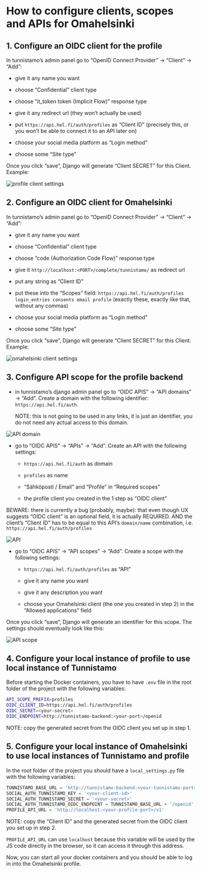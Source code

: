 # How to configure clients, scopes and APIs for Omahelsinki

## 1. Configure an OIDC client for the profile

In tunnistamo’s admin panel go to “OpenID Connect Provider” → “Client” → “Add”:

- give it any name you want

- choose “Confidential” client type

- choose “it_token token (Implicit Flow)” response type

- give it any redirect url (they won’t actually be used)

- put `https://api.hel.fi/auth/profiles` as “Client ID” (precisely this, or you won’t be able to connect it to an API later on)

- choose your social media platform  as “Login method”

- choose some “Site type”

Once you click “save”, Django will generate “Client SECRET” for this Client. Example:

![profile client settings](profile-client-settings.png)

## 2. Configure an OIDC client for Omahelsinki

In tunnistamo’s admin panel go to “OpenID Connect Provider” → “Client” → “Add”:

- give it any name you want

- choose “Confidential” client type

- choose “code (Authorization Code Flow)” response type

- give it `http://localhost:<PORT>/complete/tunnistamo/` as redirect url

- put any string as “Client ID”

- put these into the “Scopes” field: `https://api.hel.fi/auth/profiles login_entries consents email profile`
(exactly these, exactly like that, without any commas)

- choose your social media platform  as “Login method”

- choose some “Site type”

Once you click “save”, Django will generate “Client SECRET” for this Client. Example:

![omahelsinki client settings](omahelsinki-client-settings.png)

## 3. Configure API scope for the profile backend

- in tunnistamo’s django admin panel go to “OIDC APIS” → “API domains” → “Add”.
Create a domain with the following identifier: `https://api.hel.fi/auth`.

    NOTE: this is not going to be used in any links, it is just an identifier, you
    do not need any actual access to this domain.

![API domain](api-domain.png)

- go to “OIDC APIS” → “APIs” → “Add”. Create an API with the following settings:

    - `https://api.hel.fi/auth` as domain

    - `profiles` as name

    - “Sähköposti / Email” and “Profile” in “Required scopes”

    - the profile client you created in the 1 step as “OIDC client”

BEWARE: there is currently a bug (probably, maybe): that even though UX suggests
“OIDC client” is an optional field, it is actually REQUIRED. AND the client’s “Client ID”
has to be equal to this API’s `domain/name` combination,
i.e. `https://api.hel.fi/auth/profiles`

![API](api.png)

- go to “OIDC APIS” → “API scopes” → “Add”. Create a scope with the following settings:

    - `https://api.hel.fi/auth/profiles` as “API”

    - give it any name you want

    - give it any description you want

    - choose your Omahelsinki client (the one you created in step 2) in the
    “Allowed applications” field

Once you click “save”, Django will generate an identifier for this scope. The settings
should eventually look like this:

![API scope](api-scope.png)

## 4. Configure your local instance of profile to use local instance of Tunnistamo

Before starting the Docker containers, you have to have `.env` file in the root folder
of the project with the following variables:

```bash
API_SCOPE_PREFIX=profiles
OIDC_CLIENT_ID=https://api.hel.fi/auth/profiles
OIDC_SECRET=<your-secret>
OIDC_ENDPOINT=http://tunnistamo-backend:<your-port>/openid
```

NOTE: copy the generated secret from the OIDC client you set up in step 1.

## 5. Configure your local instance of Omahelsinki to use local instances of Tunnistamo and profile

In the root folder of the project you should have a `local_settings.py` file with
the following variables:

```python
TUNNISTAMO_BASE_URL = 'http://tunnistamo-backend:<your-tunnistamo-port>'
SOCIAL_AUTH_TUNNISTAMO_KEY = '<your-client-id>'
SOCIAL_AUTH_TUNNISTAMO_SECRET = '<your-secret>'
SOCIAL_AUTH_TUNNISTAMO_OIDC_ENDPOINT = TUNNISTAMO_BASE_URL + '/openid'
PROFILE_API_URL = 'http://localhost:<your-profile-port>/v1'
```

NOTE: copy the “Client ID” and the generated secret from the OIDC client you set up
in step 2.

`PROFILE_API_URL` can use `localhost` because this variable will be used by the JS
code directly in the browser, so it can access it through this address.

Now, you can start all your docker containers and you should be able to log in into
the Omahelsinki profile.
